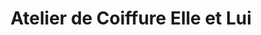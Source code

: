 ---
title: "Atelier de Coiffure Elle et Lui"
url: /segre-en-anjou-bleu/atelier-de-coiffure-elle-et-lui/
shop: coiffeur
---